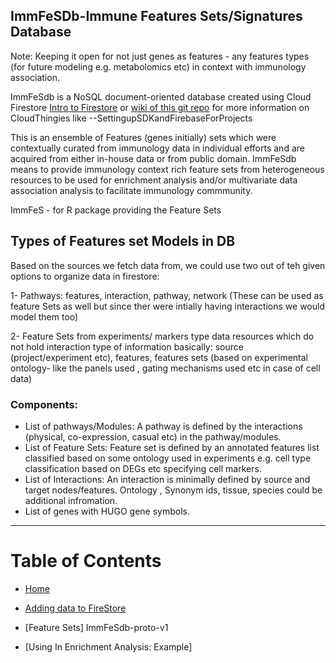## ImmFeSDb-Immune Features Sets/Signatures Database 

Note: Keeping it open for not just genes as features - any features types (for future modeling e.g. metabolomics etc) in context with immunology association. 

ImmFeSdb  is a NoSQL document-oriented database created using Cloud Firestore [Intro to Firestore](https://firebase.google.com/docs/firestore) or [wiki of this git repo](https://github.com/amnahsiddiqa/GCPFirebase_ImmuneData/wiki) for more information on CloudThingies like --SettingupSDKandFirebaseForProjects

This is an ensemble of Features (genes initially) sets which were contextually curated from immunology data in individual efforts and are acquired from either in-house data or from public domain. ImmFeSdb means to provide immunology context rich feature sets from heterogeneous resources to be used for enrichment analysis and/or multivariate data association analysis to facilitate immunology commmunity. 


ImmFeS - for R package providing the Feature Sets

## Types of Features set Models in DB

Based on the sources we fetch data from, we could use two out of teh given options to organize data in firestore:

1- Pathways: features, interaction, pathway, network (These can be used as feature Sets as well but since ther were intially having interactions we would model them too)

2- Feature Sets from experiments/ markers type data resources which do not hold interaction type of information basically: source (project/experiment etc), features, features sets (based on experimental ontology- like the panels used , gating mechanisms used etc in case of cell data) 



### Components: 
- List of pathways/Modules:  A pathway is defined by the interactions (physical, co-expression, casual etc)  in the pathway/modules. 
- List of Feature Sets: Feature set is  defined by an annotated features list classified based on some ontology used in experiments e.g. cell type classification based on DEGs etc specifying cell markers.
- List of Interactions:  An interaction is minimally defined by source and target nodes/features.  Ontology , Synonym ids,  tissue, species could be additional infromation.
- List of genes with HUGO gene symbols.


***
# Table of Contents
* [Home](https://github.com/amnahsiddiqa/GCPFirebase_ImmuneData/wiki)

* [Adding data to FireStore](https://github.com/amnahsiddiqa/ImmFeSdb/wiki/Adding-data-to-Firestore)

* [Feature Sets] ImmFeSdb-proto-v1

* [Using In Enrichment Analysis: Example]




